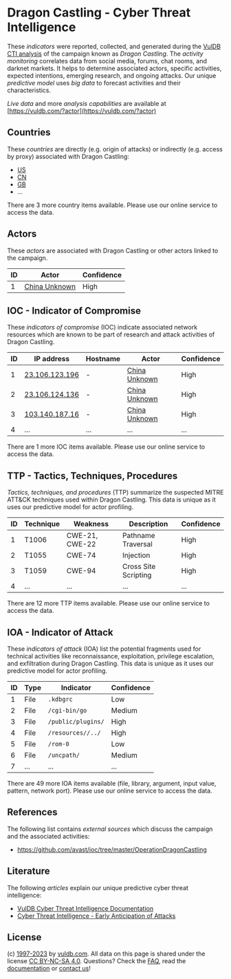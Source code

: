 # Dragon Castling - Cyber Threat Intelligence

These _indicators_ were reported, collected, and generated during the [VulDB CTI analysis](https://vuldb.com/?kb.cti) of the campaign known as _Dragon Castling_. The _activity monitoring_ correlates data from social media, forums, chat rooms, and darknet markets. It helps to determine associated actors, specific activities, expected intentions, emerging research, and ongoing attacks. Our unique _predictive model_ uses _big data_ to forecast activities and their characteristics.

_Live data_ and more _analysis capabilities_ are available at [https://vuldb.com/?actor](https://vuldb.com/?actor)

## Countries

These _countries_ are directly (e.g. origin of attacks) or indirectly (e.g. access by proxy) associated with Dragon Castling:

* [US](https://vuldb.com/?country.us)
* [CN](https://vuldb.com/?country.cn)
* [GB](https://vuldb.com/?country.gb)
* ...

There are 3 more country items available. Please use our online service to access the data.

## Actors

These _actors_ are associated with Dragon Castling or other actors linked to the campaign.

ID | Actor | Confidence
-- | ----- | ----------
1 | [China Unknown](https://vuldb.com/?actor.china_unknown) | High

## IOC - Indicator of Compromise

These _indicators of compromise_ (IOC) indicate associated network resources which are known to be part of research and attack activities of Dragon Castling.

ID | IP address | Hostname | Actor | Confidence
-- | ---------- | -------- | ----- | ----------
1 | [23.106.123.196](https://vuldb.com/?ip.23.106.123.196) | - | [China Unknown](https://vuldb.com/?actor.china_unknown) | High
2 | [23.106.124.136](https://vuldb.com/?ip.23.106.124.136) | - | [China Unknown](https://vuldb.com/?actor.china_unknown) | High
3 | [103.140.187.16](https://vuldb.com/?ip.103.140.187.16) | - | [China Unknown](https://vuldb.com/?actor.china_unknown) | High
4 | ... | ... | ... | ...

There are 1 more IOC items available. Please use our online service to access the data.

## TTP - Tactics, Techniques, Procedures

_Tactics, techniques, and procedures_ (TTP) summarize the suspected MITRE ATT&CK techniques used within Dragon Castling. This data is unique as it uses our predictive model for actor profiling.

ID | Technique | Weakness | Description | Confidence
-- | --------- | -------- | ----------- | ----------
1 | T1006 | CWE-21, CWE-22 | Pathname Traversal | High
2 | T1055 | CWE-74 | Injection | High
3 | T1059 | CWE-94 | Cross Site Scripting | High
4 | ... | ... | ... | ...

There are 12 more TTP items available. Please use our online service to access the data.

## IOA - Indicator of Attack

These _indicators of attack_ (IOA) list the potential fragments used for technical activities like reconnaissance, exploitation, privilege escalation, and exfiltration during Dragon Castling. This data is unique as it uses our predictive model for actor profiling.

ID | Type | Indicator | Confidence
-- | ---- | --------- | ----------
1 | File | `.kdbgrc` | Low
2 | File | `/cgi-bin/go` | Medium
3 | File | `/public/plugins/` | High
4 | File | `/resources//../` | High
5 | File | `/rom-0` | Low
6 | File | `/uncpath/` | Medium
7 | ... | ... | ...

There are 49 more IOA items available (file, library, argument, input value, pattern, network port). Please use our online service to access the data.

## References

The following list contains _external sources_ which discuss the campaign and the associated activities:

* https://github.com/avast/ioc/tree/master/OperationDragonCastling

## Literature

The following _articles_ explain our unique predictive cyber threat intelligence:

* [VulDB Cyber Threat Intelligence Documentation](https://vuldb.com/?kb.cti)
* [Cyber Threat Intelligence - Early Anticipation of Attacks](https://www.scip.ch/en/?labs.20201022)

## License

(c) [1997-2023](https://vuldb.com/?kb.changelog) by [vuldb.com](https://vuldb.com/?kb.about). All data on this page is shared under the license [CC BY-NC-SA 4.0](https://creativecommons.org/licenses/by-nc-sa/4.0/). Questions? Check the [FAQ](https://vuldb.com/?kb.faq), read the [documentation](https://vuldb.com/?kb) or [contact us](https://vuldb.com/?contact)!
